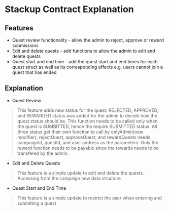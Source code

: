 # Stackup Contract Explanation

## Features
- Quest review functionality - allow the admin to reject, approve or reward submissions
- Edit and delete quests - add functions to allow the admin to edit and delete quests
- Quest start and end time - add the quest start and end times for each quest struct as well as its corresponding effects e.g. users cannot join a quest that has ended

## Explanation
- Quest Review
> This feature adds new status for the quest. REJECTED, APPROVED, and REWARDED status was added for the admin to decide how the quest status should be. This function needs to be called only when the quest is SUMBITTED, hence the require SUBMITTED status. All three status get their own function to call by onlyAdmin(new modifier); rejectQuest, approveQuest, and rewardQuests needs campaignId, questId, and user address as the parameters. Only the reward function needs to be payable since the rewards needs to be transfered by the admin.
    
- Edit and Delete Quests
> This feature is a simple update to edit and delete the quests. Accessing from the campaign new data structure
    
- Quest Start and End Time
> This feature is a simple update to restrict the user when entering and submitting a quest
    
